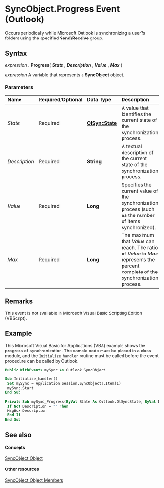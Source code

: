 
# SyncObject.Progress Event (Outlook)

Occurs periodically while Microsoft Outlook is synchronizing a user?s folders using the specified  **Send\Receive** group.


## Syntax

 _expression_ . **Progress**( **_State_** , **_Description_** , **_Value_** , **_Max_** )

 _expression_ A variable that represents a **SyncObject** object.


### Parameters



|**Name**|**Required/Optional**|**Data Type**|**Description**|
|:-----|:-----|:-----|:-----|
| _State_|Required| **[OlSyncState](97773380-1e2e-7dd7-2ec6-efb50095db62.md)**|A value that identifies the current state of the synchronization process.|
| _Description_|Required| **String**|A textual description of the current state of the synchronization process.|
| _Value_|Required| **Long**|Specifies the current value of the synchronization process (such as the number of items synchronized).|
| _Max_|Required| **Long**|The maximum that  _Value_ can reach. The ratio of _Value_ to _Max_ represents the percent complete of the synchronization process.|

## Remarks

This event is not available in Microsoft Visual Basic Scripting Edition (VBScript).


## Example

This Microsoft Visual Basic for Applications (VBA) example shows the progress of synchronization. The sample code must be placed in a class module, and the  `Initialize_handler` routine must be called before the event procedure can be called by Outlook.


```vb
Public WithEvents mySync As Outlook.SyncObject 
 
Sub Initialize_handler() 
 Set mySync = Application.Session.SyncObjects.Item(1) 
 mySync.Start 
End Sub 
 
Private Sub mySync_Progress(ByVal State As Outlook.OlSyncState, ByVal Description As String, ByVal Value As Long, ByVal Max As Long) 
 If Not Description = "" Then 
 MsgBox Description 
 End If 
End Sub
```


## See also


#### Concepts


[SyncObject Object](099865b6-767f-8022-6839-875624f284f7.md)
#### Other resources


[SyncObject Object Members](591a3400-5001-666d-9c1f-31f5490978a8.md)
